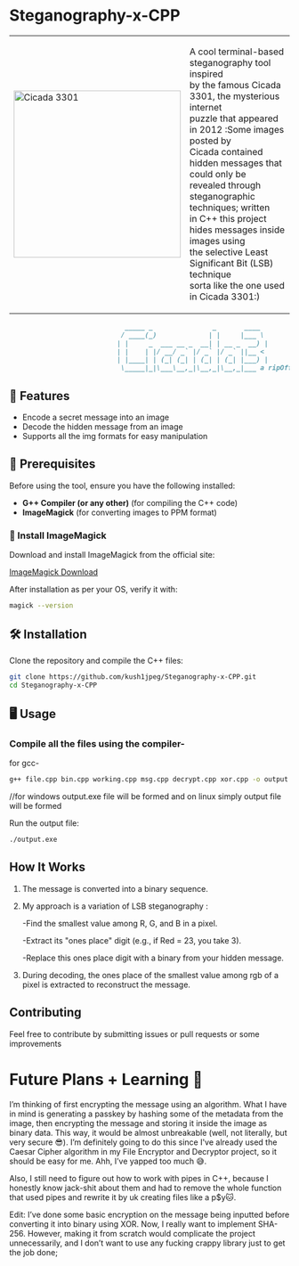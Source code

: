 # Steganography-x-CPP
<table>
  <tr>
    <td>
      <img src="https://imgs.search.brave.com/0Pq9HWXaui3Pgz3lR2FNxb5xCNsHnQtFJNOz7BDma-I/rs:fit:500:0:0:0/g:ce/aHR0cHM6Ly93d3cu/Y2ljYWRhMzMwMW9m/ZmljaWFsLmNvbS9j/b250ZW50L2ltYWdl/cy9jaWNhZGEtMzMw/MS1tYWluLndlYnA" alt="Cicada 3301" width="300">
    </td>
    <td >

A cool terminal-based steganography tool inspired<br>
by the famous Cicada 3301, the mysterious internet<br>
puzzle that appeared in 2012 :Some images posted by<br>
Cicada contained hidden messages that could only be<br>
revealed through steganographic techniques; written<br>
in C++ this project hides messages inside images using<br>
the selective Least Significant Bit (LSB) technique<br>
sorta like the one used in Cicada 3301:)
</td>
</tr>
</table>

```md
                             _____ _               _       ____ 
                            / ____(_)             | |     |___ \
                           | |     _  ___ __ _  __| | __ _  __) |
                           | |    | |/ __/ _` |/ _` |/ _` ||__ <  
                           | |____| | (_| (_| | (_| | (_| |___) |                    
                            \_____|_|\___\__,_|\__,_|\__,_|___ a ripOff by kush-
```

## 🚀 Features
- Encode a secret message into an image
- Decode the hidden message from an image 
- Supports all the img formats for easy manipulation

## 📌 Prerequisites
Before using the tool, ensure you have the following installed:

- **G++ Compiler (or any other)** (for compiling the C++ code)
- **ImageMagick** (for converting images to PPM format)

### 🎯 Install ImageMagick
Download and install ImageMagick from the official site:

[ImageMagick Download](https://imagemagick.org/script/download.php)

After installation as per your OS, verify it with:
```sh
magick --version
```

## 🛠️ Installation
Clone the repository and compile the C++ files:

```sh
git clone https://github.com/kush1jpeg/Steganography-x-CPP.git
cd Steganography-x-CPP
```

## 🖥️ Usage

### Compile all the files using the compiler-
for gcc-
```sh
g++ file.cpp bin.cpp working.cpp msg.cpp decrypt.cpp xor.cpp -o output.exe
```
//for windows output.exe file will be formed and on linux simply output file will be formed

Run the output file:
```sh
./output.exe
```

## How It Works
1. The message is converted into a binary sequence.
2. My approach is a variation of LSB steganography :

    -Find the smallest value among R, G, and B in a pixel.

    -Extract its "ones place" digit (e.g., if Red = 23, you take 3).

    -Replace this ones place digit with a binary from your hidden message.

3. During decoding, the ones place of the smallest value among rgb of a pixel is extracted to reconstruct the message.

## Contributing
Feel free to contribute by submitting issues or pull requests or some improvements  

# Future Plans + Learning 🌟
I’m thinking of first encrypting the message using an algorithm. What I have in mind is generating a passkey by hashing some of the metadata from the image, then encrypting the message and storing it inside the image as binary data. This way, it would be almost unbreakable (well, not literally, but very secure 😎). I’m definitely going to do this since I've already used the Caesar Cipher algorithm in my File Encryptor and Decryptor project, so it should be easy for me. Ahh, I’ve yapped too much 😅.

Also, I still need to figure out how to work with pipes in C++, because I honestly know jack-shit about them and had to remove the whole function that used pipes and rewrite it by uk creating files like a p$y🐱.

Edit: I’ve done some basic encryption on the message being inputted before converting it into binary using XOR. Now, I really want to implement SHA-256. However, making it from scratch would complicate the project unnecessarily, and I don’t want to use any fucking crappy library just to get the job done;